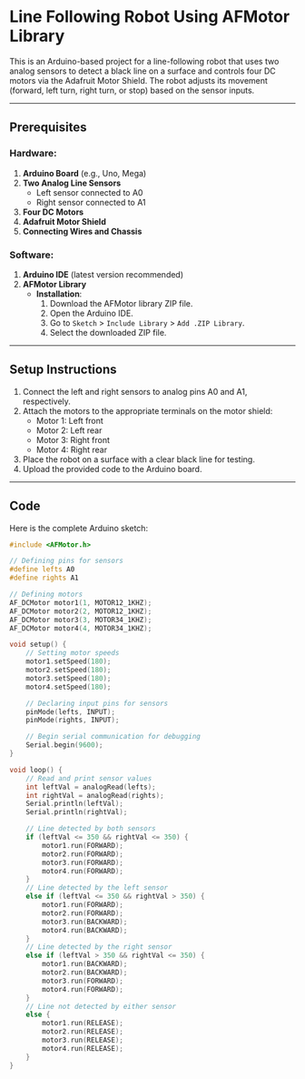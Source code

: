 # Line Following Robot Using AFMotor Library

This is an Arduino-based project for a line-following robot that uses two analog sensors to detect a black line on a surface and controls four DC motors via the Adafruit Motor Shield. The robot adjusts its movement (forward, left turn, right turn, or stop) based on the sensor inputs.

---

## Prerequisites

### Hardware:
1. **Arduino Board** (e.g., Uno, Mega)
2. **Two Analog Line Sensors**
   - Left sensor connected to A0
   - Right sensor connected to A1
3. **Four DC Motors**
4. **Adafruit Motor Shield**
5. **Connecting Wires and Chassis**

### Software:
1. **Arduino IDE** (latest version recommended)
2. **AFMotor Library**
   - **Installation**:
     1. Download the AFMotor library ZIP file.
     2. Open the Arduino IDE.
     3. Go to `Sketch` > `Include Library` > `Add .ZIP Library`.
     4. Select the downloaded ZIP file.

---

## Setup Instructions

1. Connect the left and right sensors to analog pins A0 and A1, respectively.
2. Attach the motors to the appropriate terminals on the motor shield:
   - Motor 1: Left front
   - Motor 2: Left rear
   - Motor 3: Right front
   - Motor 4: Right rear
3. Place the robot on a surface with a clear black line for testing.
4. Upload the provided code to the Arduino board.

---

## Code

Here is the complete Arduino sketch:

```cpp
#include <AFMotor.h>

// Defining pins for sensors
#define lefts A0
#define rights A1

// Defining motors
AF_DCMotor motor1(1, MOTOR12_1KHZ);
AF_DCMotor motor2(2, MOTOR12_1KHZ);
AF_DCMotor motor3(3, MOTOR34_1KHZ);
AF_DCMotor motor4(4, MOTOR34_1KHZ);

void setup() {
    // Setting motor speeds
    motor1.setSpeed(180);
    motor2.setSpeed(180);
    motor3.setSpeed(180);
    motor4.setSpeed(180);

    // Declaring input pins for sensors
    pinMode(lefts, INPUT);
    pinMode(rights, INPUT);

    // Begin serial communication for debugging
    Serial.begin(9600);
}

void loop() {
    // Read and print sensor values
    int leftVal = analogRead(lefts);
    int rightVal = analogRead(rights);
    Serial.println(leftVal);
    Serial.println(rightVal);

    // Line detected by both sensors
    if (leftVal <= 350 && rightVal <= 350) {
        motor1.run(FORWARD);
        motor2.run(FORWARD);
        motor3.run(FORWARD);
        motor4.run(FORWARD);
    }
    // Line detected by the left sensor
    else if (leftVal <= 350 && rightVal > 350) {
        motor1.run(FORWARD);
        motor2.run(FORWARD);
        motor3.run(BACKWARD);
        motor4.run(BACKWARD);
    }
    // Line detected by the right sensor
    else if (leftVal > 350 && rightVal <= 350) {
        motor1.run(BACKWARD);
        motor2.run(BACKWARD);
        motor3.run(FORWARD);
        motor4.run(FORWARD);
    }
    // Line not detected by either sensor
    else {
        motor1.run(RELEASE);
        motor2.run(RELEASE);
        motor3.run(RELEASE);
        motor4.run(RELEASE);
    }
}
